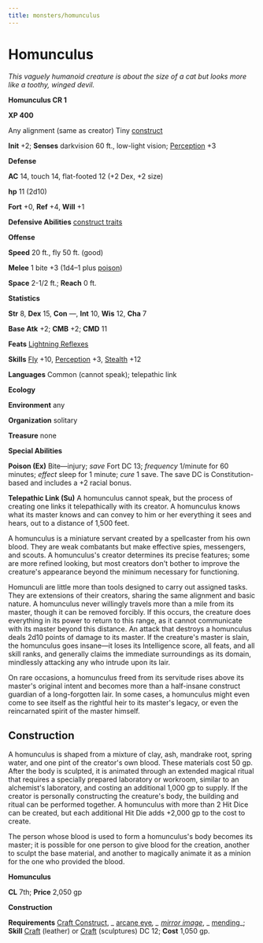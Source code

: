 ```yaml
---
title: monsters/homunculus
---
```

# Homunculus

_This vaguely humanoid creature is about the size of a cat but looks more like a toothy, winged devil._

**Homunculus CR 1**

**XP 400**

Any alignment (same as creator) Tiny [construct](creatureTypes#_construct)

**Init** +2; **Senses** darkvision 60 ft., low-light vision; [Perception](../skills/perception#_perception) +3

**Defense**

**AC** 14, touch 14, flat-footed 12 (+2 Dex, +2 size)

**hp** 11 (2d10)

**Fort** +0, **Ref** +4, **Will** +1

**Defensive Abilities** [construct traits](universalMonsterRules#_construct-traits)

**Offense**

**Speed** 20 ft., fly 50 ft. (good)

**Melee** 1 bite +3 (1d4–1 plus [poison](universalMonsterRules#_poison))

**Space** 2-1/2 ft.; **Reach** 0 ft.

**Statistics**

**Str** 8, **Dex** 15, **Con** —, **Int** 10, **Wis** 12, **Cha** 7

**Base Atk** +2; **CMB** +2; **CMD** 11

**Feats** [Lightning Reflexes](../feats#_lightning-reflexes)

**Skills** [Fly](../skills/fly#_fly) +10, [Perception](../skills/perception#_perception) +3, [Stealth](../skills/stealth#_stealth) +12

**Languages** Common (cannot speak); telepathic link

**Ecology**

**Environment** any

**Organization** solitary

**Treasure** none

**Special Abilities**

**Poison (Ex)** Bite—injury; _save_ Fort DC 13; _frequency_ 1/minute for 60 minutes; _effect_ sleep for 1 minute; _cure_ 1 save. The save DC is Constitution-based and includes a +2 racial bonus.

**Telepathic Link (Su)** A homunculus cannot speak, but the process of creating one links it telepathically with its creator. A homunculus knows what its master knows and can convey to him or her everything it sees and hears, out to a distance of 1,500 feet.

A homunculus is a miniature servant created by a spellcaster from his own blood. They are weak combatants but make effective spies, messengers, and scouts. A homunculus's creator determines its precise features; some are more refined looking, but most creators don't bother to improve the creature's appearance beyond the minimum necessary for functioning.

Homunculi are little more than tools designed to carry out assigned tasks. They are extensions of their creators, sharing the same alignment and basic nature. A homunculus never willingly travels more than a mile from its master, though it can be removed forcibly. If this occurs, the creature does everything in its power to return to this range, as it cannot communicate with its master beyond this distance. An attack that destroys a homunculus deals 2d10 points of damage to its master. If the creature's master is slain, the homunculus goes insane—it loses its Intelligence score, all feats, and all skill ranks, and generally claims the immediate surroundings as its domain, mindlessly attacking any who intrude upon its lair.

On rare occasions, a homunculus freed from its servitude rises above its master's original intent and becomes more than a half-insane construct guardian of a long-forgotten lair. In some cases, a homunculus might even come to see itself as the rightful heir to its master's legacy, or even the reincarnated spirit of the master himself.

## Construction

A homunculus is shaped from a mixture of clay, ash, mandrake root, spring water, and one pint of the creator's own blood. These materials cost 50 gp. After the body is sculpted, it is animated through an extended magical ritual that requires a specially prepared laboratory or workroom, similar to an alchemist's laboratory, and costing an additional 1,000 gp to supply. If the creator is personally constructing the creature's body, the building and ritual can be performed together. A homunculus with more than 2 Hit Dice can be created, but each additional Hit Die adds +2,000 gp to the cost to create.

The person whose blood is used to form a homunculus's body becomes its master; it is possible for one person to give blood for the creation, another to sculpt the base material, and another to magically animate it as a minion for the one who provided the blood.

**Homunculus**

**CL** 7th; **Price** 2,050 gp

**Construction**

**Requirements** [Craft Construct](monsterFeats#_craft-construct), _ [arcane eye](../spells/arcaneEye#_arcane-eye)_, _ [mirror image](../spells/mirrorImage#_mirror-image)_, _ [mending](../spells/mending#_mending)_; **Skill** [Craft](../skills/craft#_craft) (leather) or [Craft](../skills/craft#_craft) (sculptures) DC 12; **Cost** 1,050 gp.

